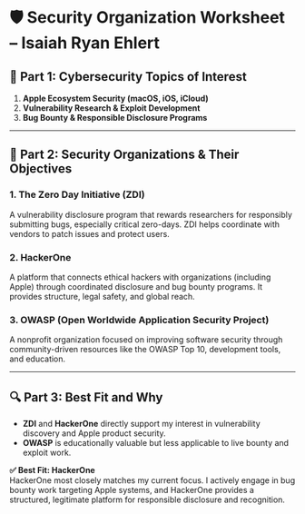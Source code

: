 # 🛡️ Security Organization Worksheet – Isaiah Ryan Ehlert

## 🔐 Part 1: Cybersecurity Topics of Interest

1. **Apple Ecosystem Security (macOS, iOS, iCloud)**
2. **Vulnerability Research & Exploit Development**
3. **Bug Bounty & Responsible Disclosure Programs**

---

## 🏢 Part 2: Security Organizations & Their Objectives

### 1. **The Zero Day Initiative (ZDI)**
A vulnerability disclosure program that rewards researchers for responsibly submitting bugs, especially critical zero-days. ZDI helps coordinate with vendors to patch issues and protect users.

### 2. **HackerOne**
A platform that connects ethical hackers with organizations (including Apple) through coordinated disclosure and bug bounty programs. It provides structure, legal safety, and global reach.

### 3. **OWASP (Open Worldwide Application Security Project)**
A nonprofit organization focused on improving software security through community-driven resources like the OWASP Top 10, development tools, and education.

---

## 🔍 Part 3: Best Fit and Why

- **ZDI** and **HackerOne** directly support my interest in vulnerability discovery and Apple product security.
- **OWASP** is educationally valuable but less applicable to live bounty and exploit work.

**✅ Best Fit: HackerOne**  
HackerOne most closely matches my current focus. I actively engage in bug bounty work targeting Apple systems, and HackerOne provides a structured, legitimate platform for responsible disclosure and recognition.
